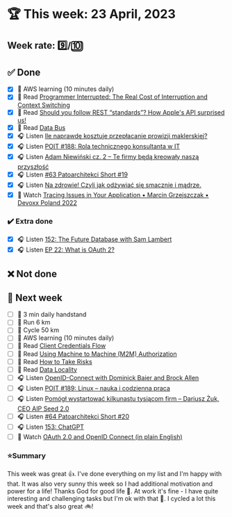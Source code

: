 # 🏆 This week: 23 April, 2023

## Week rate: 9️⃣/🔟

## ✅ Done
- [x] 🎥 AWS learning (10 minutes daily)
- [x] 📗 Read [Programmer Interrupted: The Real Cost of Interruption and Context Switching](https://contextkeeper.io/blog/the-real-cost-of-an-interruption-and-context-switching/)
- [x] 📗 Read [Should you follow REST “standards”? How Apple's API surprised us!](https://softwaremill.com/should-you-follow-rest-standards-how-apples-api-surprised-us/)
- [x] 📗 Read [Data Bus](https://java-design-patterns.com/patterns/data-bus/)
- [x] 🎧 Listen [Ile naprawdę kosztuje przepłacanie prowizji maklerskiej?](https://inwestomat.eu/ile-naprawde-kosztuje-przeplacanie-prowizji-maklerskiej/)
- [x] 🎧 Listen [POIT #188: Rola technicznego konsultanta w IT](https://porozmawiajmyoit.pl/poit-188-rola-technicznego-konsultanta-w-it/)
- [x] 🎧 Listen [Adam Niewiński cz. 2  – Te firmy będą kreowały naszą przyszłość](https://zaprojektujswojezycie.pl/adam-niewinski-cz-2-te-firmy-beda-kreowaly-nasza-przyszlosc/)
- [x] 🎧 Listen [#63 Patoarchitekci Short #19](https://patoarchitekci.io/63/)
- [x] 🎧 Listen [Na zdrowie! Czyli jak odżywiać się smacznie i mądrze.](https://zaprojektujswojezycie.pl/na-zdrowie-czyli-jak-odzywiac-sie-smacznie-i-madrze/)
- [x] 🎥 Watch [Tracing Issues in Your Application • Marcin Grzejszczak • Devoxx Poland 2022](https://youtu.be/NHDQGz4VCkw)

### ✔️ Extra done
- [x] 🎧 Listen [152: The Future Database with Sam Lambert](https://www.programmingthrowdown.com/2023/02/152-future-database-with-sam-lambert.html)
- [x] 🎧 Listen [EP 22: What is OAuth 2?](https://podcasts.apple.com/ca/podcast/ep-22-what-is-oauth-2/id1606467711?i=1000579770998)

## ❌ Not done

## 📝 Next week
- [ ] 🤸 3 min daily handstand
- [ ] 🏃 Run 6 km
- [ ] 🚴 Cycle 50 km
- [ ] 🎥 AWS learning (10 minutes daily)
- [ ] 📗 Read [Client Credentials Flow](https://auth0.com/docs/get-started/authentication-and-authorization-flow/client-credentials-flow)
- [ ] 📗 Read [Using Machine to Machine (M2M) Authorization](https://auth0.com/blog/using-m2m-authorization/)
- [ ] 📗 Read [How to Take Risks](https://markmanson.net/risk)
- [ ] 📗 Read [Data Locality](https://java-design-patterns.com/patterns/data-locality/)
- [ ] 🎧 Listen [OpenID-Connect with Dominick Baier and Brock Allen](https://www.dotnetrocks.com/details/993)
- [ ] 🎧 Listen [POIT #189: Linux – nauka i codzienna praca](https://porozmawiajmyoit.pl/poit-189-linux-nauka-i-codzienna-praca/)
- [ ] 🎧 Listen [Pomógł wystartować kilkunastu tysiącom firm – Dariusz Żuk, CEO AIP Seed 2.0](https://zaprojektujswojezycie.pl/pomogl-wystartowac-kilkunastu-tysiacom-firm-dariusz-zuk-ceo-aip-seed-2-0/)
- [ ] 🎧 Listen [#64 Patoarchitekci Short #20](https://patoarchitekci.io/64/)
- [ ] 🎧 Listen [153: ChatGPT](https://www.programmingthrowdown.com/2023/03/153-chatgpt.html)
- [ ] 🎥 Watch [OAuth 2.0 and OpenID Connect (in plain English)](https://youtu.be/996OiexHze0)

### ⭐Summary
This week was great 👍. I've done everything on my list and I'm happy with that. It was also very sunny this week so I had additional motivation and power for a life! Thanks God for good life 🙏. At work it's fine - I have quite interesting and challenging tasks but I'm ok with that 👊. I cycled a lot this week and that's also great 🚲!
